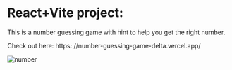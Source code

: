 # React+Vite project:
This is a number guessing game with hint to help you get the right number.

Check out here: 
https:  //number-guessing-game-delta.vercel.app/


![number](https://github.com/kylead10/number-guessing-game/assets/101107354/afeb5749-5ca8-4717-8efa-39c1781adaef)
